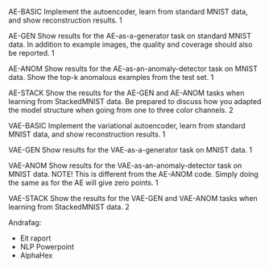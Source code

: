 AE-BASIC Implement the autoencoder, learn from standard MNIST data, and show reconstruction results. 1

AE-GEN
Show results for the AE-as-a-generator task on standard MNIST data. In addition to example images, the quality and coverage should also be reported. 1

AE-ANOM Show results for the AE-as-an-anomaly-detector task on MNIST data. Show the top-k anomalous examples from the test set. 1

AE-STACK
Show the results for the AE-GEN and AE-ANOM tasks when learning from StackedMNIST data. Be prepared to discuss how you adapted the model structure when going from one to three color channels. 2

VAE-BASIC Implement the variational autoencoder, learn from standard MNIST data, and show reconstruction results. 1

VAE-GEN Show results for the VAE-as-a-generator task on MNIST data. 1

VAE-ANOM
Show results for the VAE-as-an-anomaly-detector task on MNIST data. NOTE! This is different from the AE-ANOM code. Simply doing the same as for the AE will give zero points. 1

VAE-STACK Show the results for the VAE-GEN and VAE-ANOM tasks when learning from StackedMNIST data. 2







Andrafag:
- Eit raport
- NLP Powerpoint
- AlphaHex